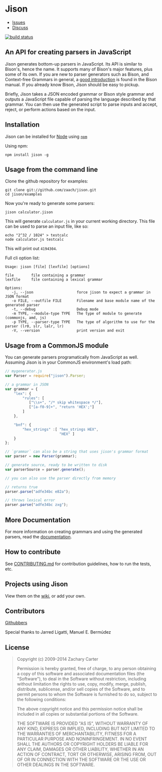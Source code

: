 Jison
=====
* [Issues](http://github.com/zaach/jison/issues)
* [Discuss](mailto:jison@librelist.com)

[![build status](https://secure.travis-ci.org/zaach/jison.png)](http://travis-ci.org/zaach/jison)

An API for creating parsers in JavaScript
-----------------------------------------

Jison generates bottom-up parsers in JavaScript. Its API is similar to Bison's, hence the name. It supports many of Bison's major features, plus some of its own. If you are new to parser generators such as Bison, and Context-free Grammars in general, a [good introduction][1] is found in the Bison manual. If you already know Bison, Jison should be easy to pickup.

Briefly, Jison takes a JSON encoded grammar or Bison style grammar and outputs a JavaScript file capable of parsing the language described by that grammar. You can then use the generated script to parse inputs and accept, reject, or perform actions based on the input.

Installation
------------
Jison can be installed for [Node](http://nodejs.org) using [`npm`](http://github.com/isaacs/npm/)

Using npm:

    npm install jison -g

Usage from the command line
---------------------------

Clone the github repository for examples:

    git clone git://github.com/zaach/jison.git
    cd jison/examples

Now you're ready to generate some parsers:

    jison calculator.jison

This will generate `calculator.js` in your current working directory. This file can be used to parse an input file, like so:

    echo "2^32 / 1024" > testcalc
    node calculator.js testcalc

This will print out `4194304`.

Full cli option list:

    Usage: jison [file] [lexfile] [options]

    file        file containing a grammar
    lexfile     file containing a lexical grammar

    Options:
       -j, --json                    force jison to expect a grammar in JSON format
       -o FILE, --outfile FILE       Filename and base module name of the generated parser
       -t, --debug                   Debug mode
       -m TYPE, --module-type TYPE   The type of module to generate (commonjs, amd, js)
       -p TYPE, --parser-type TYPE   The type of algorithm to use for the parser (lr0, slr, lalr, lr)
       -V, --version                 print version and exit


Usage from a CommonJS module
----------------------------

You can generate parsers programatically from JavaScript as well. Assuming Jison is in your CommonJS environment's load path:

```javascript
// mygenerator.js
var Parser = require("jison").Parser;

// a grammar in JSON
var grammar = {
    "lex": {
        "rules": [
           ["\\s+", "/* skip whitespace */"],
           ["[a-f0-9]+", "return 'HEX';"]
        ]
    },

    "bnf": {
        "hex_strings" :[ "hex_strings HEX",
                         "HEX" ]
    }
};

// `grammar` can also be a string that uses jison's grammar format
var parser = new Parser(grammar);

// generate source, ready to be written to disk
var parserSource = parser.generate();

// you can also use the parser directly from memory

// returns true
parser.parse("adfe34bc e82a");

// throws lexical error
parser.parse("adfe34bc zxg");
```

More Documentation
------------------
For more information on creating grammars and using the generated parsers, read the [documentation](http://jison.org/docs).

How to contribute
-----------------

See [CONTRIBUTING.md](https://github.com/zaach/jison/blob/master/CONTRIBUTING.md) for contribution guidelines, how to run the tests, etc.

Projects using Jison
--------------------

View them on the [wiki](https://github.com/zaach/jison/wiki/ProjectsUsingJison), or add your own.


Contributors
------------
[Githubbers](http://github.com/zaach/jison/contributors)

Special thanks to Jarred Ligatti, Manuel E. Bermúdez

License
-------

> Copyright (c) 2009-2014 Zachary Carter
>
>  Permission is hereby granted, free of
> charge, to any person  obtaining a
> copy of this software and associated
> documentation  files (the "Software"),
> to deal in the Software without
> restriction, including without
> limitation the rights to use,  copy,
> modify, merge, publish, distribute,
> sublicense, and/or sell  copies of the
> Software, and to permit persons to
> whom the  Software is furnished to do
> so, subject to the following
> conditions:
>
>  The above copyright notice and this
> permission notice shall be  included
> in all copies or substantial portions
> of the Software.
>
>  THE SOFTWARE IS PROVIDED "AS IS",
> WITHOUT WARRANTY OF ANY KIND,  EXPRESS
> OR IMPLIED, INCLUDING BUT NOT LIMITED
> TO THE WARRANTIES  OF MERCHANTABILITY,
> FITNESS FOR A PARTICULAR PURPOSE AND
> NONINFRINGEMENT. IN NO EVENT SHALL THE
> AUTHORS OR COPYRIGHT  HOLDERS BE
> LIABLE FOR ANY CLAIM, DAMAGES OR OTHER
> LIABILITY,  WHETHER IN AN ACTION OF
> CONTRACT, TORT OR OTHERWISE, ARISING
> FROM, OUT OF OR IN CONNECTION WITH THE
> SOFTWARE OR THE USE OR  OTHER DEALINGS
> IN THE SOFTWARE.


  [1]: http://dinosaur.compilertools.net/bison/bison_4.html

